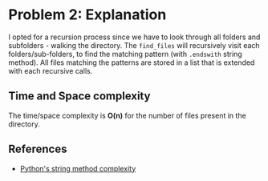 # Problem 2: Explanation

I opted for a recursion process since we have to look through all folders and subfolders - walking the directory.
The `find_files` will recursively visit each folders/sub-folders, to find the matching pattern (with `.endswith` string method).
All files matching the patterns are stored in a list that is extended with each recursive calls.

## Time and Space complexity

The time/space complexity is __O(n)__ for the number of files present in the directory.


## References

- [Python's string method complexity](https://stackoverflow.com/a/35220792/2943424)
